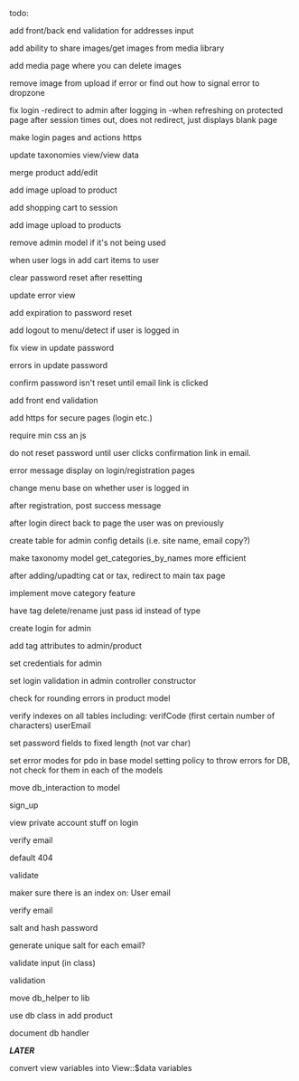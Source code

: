 todo:

add front/back end validation for addresses input

add ability to share images/get images from media library

add media page where you can delete images

remove image from upload if error or find out how to signal error to dropzone

fix login
	-redirect to admin after logging in
	-when refreshing on protected page after session times out, does not redirect, just displays blank page

make login pages and actions https

update taxonomies view/view data

merge product add/edit

add image upload to product

add shopping cart to session

add image upload to products

remove admin model if it's not being used

when user logs in add cart items to user


clear password reset after resetting

update error view

add expiration to password reset

add logout to menu/detect if user is logged in

fix view in update password

errors in update password

confirm password isn't reset until email link is clicked

add front end validation

add https for secure pages (login etc.)

require min css an js

do not reset password until user clicks confirmation link in email.

error message display on login/registration pages

change menu base on whether user is logged in

after registration, post success message

after login direct back to page the user was on previously

create table for admin config details (i.e. site name, email copy?)

make taxonomy model get_categories_by_names more efficient

after adding/upadting cat or tax, redirect to main tax page

implement move category feature

have tag delete/rename just pass id instead of type


create login for admin

add tag attributes to admin/product

set credentials for admin



set login validation in admin controller constructor

check for rounding errors in product model

verify indexes on all tables including:
	verifCode (first certain number of characters)
	userEmail

set password fields to fixed length (not var char)

set error modes for pdo in base model
	setting policy to throw errors for DB, not check for them in each of the models

move db_interaction to model

sign_up

view private account stuff on login

verify email

default 404

validate

maker sure there is an index on:
	User email

verify email

salt and hash password

generate unique salt for each email?

validate input (in class)

validation

move db_helper to lib

use db class in add product

document db handler


***LATER***

convert view variables into View::$data variables


